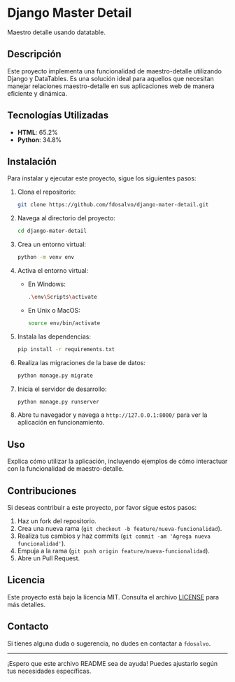 # Django Master Detail

Maestro detalle usando datatable.

## Descripción

Este proyecto implementa una funcionalidad de maestro-detalle utilizando Django y DataTables. Es una solución ideal para aquellos que necesitan manejar relaciones maestro-detalle en sus aplicaciones web de manera eficiente y dinámica.

## Tecnologías Utilizadas

- **HTML**: 65.2%
- **Python**: 34.8%

## Instalación

Para instalar y ejecutar este proyecto, sigue los siguientes pasos:

1. Clona el repositorio:
    ```bash
    git clone https://github.com/fdosalvo/django-mater-detail.git
    ```

2. Navega al directorio del proyecto:
    ```bash
    cd django-mater-detail
    ```

3. Crea un entorno virtual:
    ```bash
    python -m venv env
    ```

4. Activa el entorno virtual:
    - En Windows:
        ```bash
        .\env\Scripts\activate
        ```
    - En Unix o MacOS:
        ```bash
        source env/bin/activate
        ```

5. Instala las dependencias:
    ```bash
    pip install -r requirements.txt
    ```

6. Realiza las migraciones de la base de datos:
    ```bash
    python manage.py migrate
    ```

7. Inicia el servidor de desarrollo:
    ```bash
    python manage.py runserver
    ```

8. Abre tu navegador y navega a `http://127.0.0.1:8000/` para ver la aplicación en funcionamiento.

## Uso

Explica cómo utilizar la aplicación, incluyendo ejemplos de cómo interactuar con la funcionalidad de maestro-detalle.

## Contribuciones

Si deseas contribuir a este proyecto, por favor sigue estos pasos:

1. Haz un fork del repositorio.
2. Crea una nueva rama (`git checkout -b feature/nueva-funcionalidad`).
3. Realiza tus cambios y haz commits (`git commit -am 'Agrega nueva funcionalidad'`).
4. Empuja a la rama (`git push origin feature/nueva-funcionalidad`).
5. Abre un Pull Request.

## Licencia

Este proyecto está bajo la licencia MIT. Consulta el archivo [LICENSE](LICENSE) para más detalles.

## Contacto

Si tienes alguna duda o sugerencia, no dudes en contactar a `fdosalvo`.

---

¡Espero que este archivo README sea de ayuda! Puedes ajustarlo según tus necesidades específicas.
